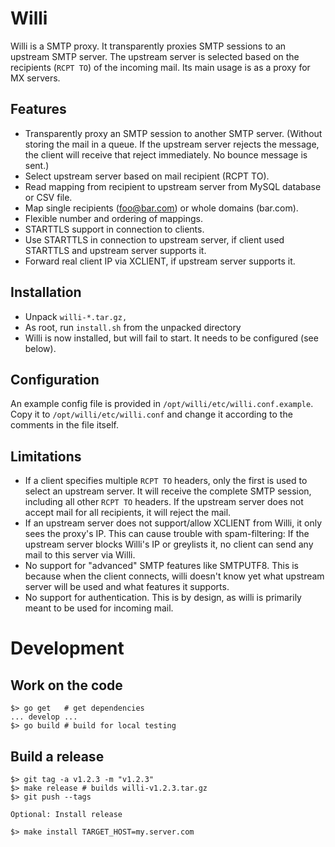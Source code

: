 # Willi

Willi is a SMTP proxy. It transparently proxies SMTP sessions to an upstream SMTP server. The upstream server is selected based on the recipients (`RCPT TO`) of the incoming mail. Its main usage is as a proxy for MX servers.

## Features

* Transparently proxy an SMTP session to another SMTP server. (Without storing the mail in a queue. If the upstream server rejects the message, the client will receive that reject immediately. No bounce message is sent.)
* Select upstream server based on mail recipient (RCPT TO).
* Read mapping from recipient to upstream server from MySQL database or CSV file.
* Map single recipients (foo@bar.com) or whole domains (bar.com).
* Flexible number and ordering of mappings.
* STARTTLS support in connection to clients.
* Use STARTTLS in connection to upstream server, if client used STARTTLS and upstream server supports it.
* Forward real client IP via XCLIENT, if upstream server supports it.

## Installation

* Unpack `willi-*.tar.gz,`
* As root, run `install.sh` from the unpacked directory
* Willi is now installed, but will fail to start. It needs to be configured (see below).

## Configuration

An example config file is provided in `/opt/willi/etc/willi.conf.example`. Copy it to `/opt/willi/etc/willi.conf` and change it according to the comments in the file itself.

## Limitations

* If a client specifies multiple `RCPT TO` headers, only the first is used to select an upstream server. It will receive the complete SMTP session, including all other `RCPT TO` headers. If the upstream server does not accept mail for all recipients, it will reject the mail.
* If an upstream server does not support/allow XCLIENT from Willi, it only sees the proxy's IP. This can cause trouble with spam-filtering: If the upstream server blocks Willi's IP or greylists it, no client can send any mail to this server via Willi.
* No support for "advanced" SMTP features like SMTPUTF8. This is because when the client connects, willi doesn't know yet what upstream server will be used and what features it supports.
* No support for authentication. This is by design, as willi is primarily meant to be used for incoming mail.

# Development

## Work on the code

```
$> go get   # get dependencies
... develop ...
$> go build # build for local testing
```

## Build a release

```
$> git tag -a v1.2.3 -m "v1.2.3"
$> make release # builds willi-v1.2.3.tar.gz
$> git push --tags

Optional: Install release

$> make install TARGET_HOST=my.server.com
```
